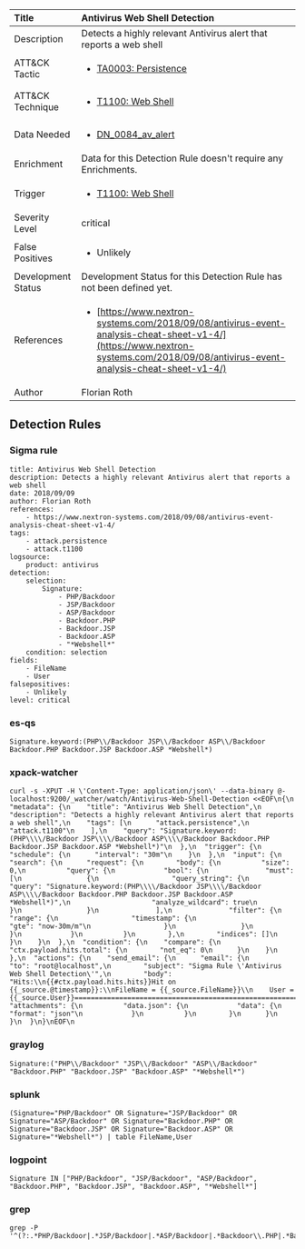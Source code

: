 | Title                | Antivirus Web Shell Detection                                                                                                                                                 |
|:---------------------|:------------------------------------------------------------------------------------------------------------------------------------------------------------|
| Description          | Detects a highly relevant Antivirus alert that reports a web shell                                                                                                                                           |
| ATT&amp;CK Tactic    |  <ul><li>[TA0003: Persistence](https://attack.mitre.org/tactics/TA0003)</li></ul>  |
| ATT&amp;CK Technique | <ul><li>[T1100: Web Shell](https://attack.mitre.org/techniques/T1100)</li></ul>  |
| Data Needed          | <ul><li>[DN_0084_av_alert](../Data_Needed/DN_0084_av_alert.md)</li></ul>  |
| Enrichment           |  Data for this Detection Rule doesn't require any Enrichments.  |
| Trigger              | <ul><li>[T1100: Web Shell](../Triggers/T1100.md)</li></ul>  |
| Severity Level       | critical |
| False Positives      | <ul><li>Unlikely</li></ul>  |
| Development Status   |  Development Status for this Detection Rule has not been defined yet.  |
| References           | <ul><li>[https://www.nextron-systems.com/2018/09/08/antivirus-event-analysis-cheat-sheet-v1-4/](https://www.nextron-systems.com/2018/09/08/antivirus-event-analysis-cheat-sheet-v1-4/)</li></ul>  |
| Author               | Florian Roth |


## Detection Rules

### Sigma rule

```
title: Antivirus Web Shell Detection
description: Detects a highly relevant Antivirus alert that reports a web shell
date: 2018/09/09
author: Florian Roth
references:
    - https://www.nextron-systems.com/2018/09/08/antivirus-event-analysis-cheat-sheet-v1-4/
tags:
    - attack.persistence
    - attack.t1100
logsource:
    product: antivirus
detection:
    selection:
        Signature: 
            - PHP/Backdoor
            - JSP/Backdoor
            - ASP/Backdoor
            - Backdoor.PHP
            - Backdoor.JSP
            - Backdoor.ASP
            - "*Webshell*"
    condition: selection
fields:
    - FileName
    - User
falsepositives:
    - Unlikely
level: critical

```





### es-qs
    
```
Signature.keyword:(PHP\\/Backdoor JSP\\/Backdoor ASP\\/Backdoor Backdoor.PHP Backdoor.JSP Backdoor.ASP *Webshell*)
```


### xpack-watcher
    
```
curl -s -XPUT -H \'Content-Type: application/json\' --data-binary @- localhost:9200/_watcher/watch/Antivirus-Web-Shell-Detection <<EOF\n{\n  "metadata": {\n    "title": "Antivirus Web Shell Detection",\n    "description": "Detects a highly relevant Antivirus alert that reports a web shell",\n    "tags": [\n      "attack.persistence",\n      "attack.t1100"\n    ],\n    "query": "Signature.keyword:(PHP\\\\/Backdoor JSP\\\\/Backdoor ASP\\\\/Backdoor Backdoor.PHP Backdoor.JSP Backdoor.ASP *Webshell*)"\n  },\n  "trigger": {\n    "schedule": {\n      "interval": "30m"\n    }\n  },\n  "input": {\n    "search": {\n      "request": {\n        "body": {\n          "size": 0,\n          "query": {\n            "bool": {\n              "must": [\n                {\n                  "query_string": {\n                    "query": "Signature.keyword:(PHP\\\\/Backdoor JSP\\\\/Backdoor ASP\\\\/Backdoor Backdoor.PHP Backdoor.JSP Backdoor.ASP *Webshell*)",\n                    "analyze_wildcard": true\n                  }\n                }\n              ],\n              "filter": {\n                "range": {\n                  "timestamp": {\n                    "gte": "now-30m/m"\n                  }\n                }\n              }\n            }\n          }\n        },\n        "indices": []\n      }\n    }\n  },\n  "condition": {\n    "compare": {\n      "ctx.payload.hits.total": {\n        "not_eq": 0\n      }\n    }\n  },\n  "actions": {\n    "send_email": {\n      "email": {\n        "to": "root@localhost",\n        "subject": "Sigma Rule \'Antivirus Web Shell Detection\'",\n        "body": "Hits:\\n{{#ctx.payload.hits.hits}}Hit on {{_source.@timestamp}}:\\nFileName = {{_source.FileName}}\\n    User = {{_source.User}}================================================================================\\n{{/ctx.payload.hits.hits}}",\n        "attachments": {\n          "data.json": {\n            "data": {\n              "format": "json"\n            }\n          }\n        }\n      }\n    }\n  }\n}\nEOF\n
```


### graylog
    
```
Signature:("PHP\\/Backdoor" "JSP\\/Backdoor" "ASP\\/Backdoor" "Backdoor.PHP" "Backdoor.JSP" "Backdoor.ASP" "*Webshell*")
```


### splunk
    
```
(Signature="PHP/Backdoor" OR Signature="JSP/Backdoor" OR Signature="ASP/Backdoor" OR Signature="Backdoor.PHP" OR Signature="Backdoor.JSP" OR Signature="Backdoor.ASP" OR Signature="*Webshell*") | table FileName,User
```


### logpoint
    
```
Signature IN ["PHP/Backdoor", "JSP/Backdoor", "ASP/Backdoor", "Backdoor.PHP", "Backdoor.JSP", "Backdoor.ASP", "*Webshell*"]
```


### grep
    
```
grep -P '^(?:.*PHP/Backdoor|.*JSP/Backdoor|.*ASP/Backdoor|.*Backdoor\\.PHP|.*Backdoor\\.JSP|.*Backdoor\\.ASP|.*.*Webshell.*)'
```



